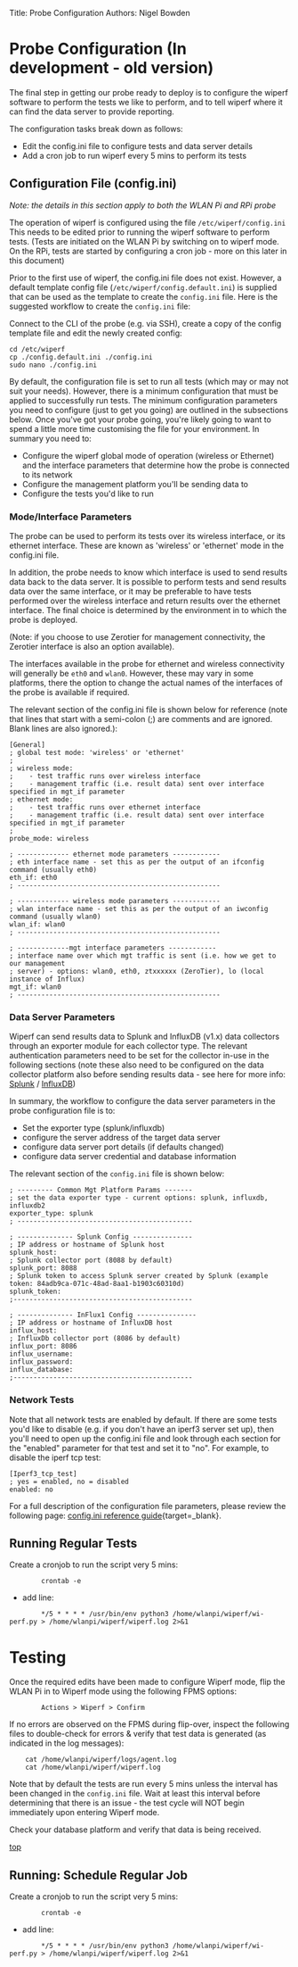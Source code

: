 Title: Probe Configuration
Authors: Nigel Bowden

# Probe Configuration  (In development - old version)
The final step in getting our probe ready to deploy is to configure the wiperf software to perform the tests we like to perform, and to tell wiperf where it can find the data server to provide reporting.

The configuration tasks break down as follows:

- Edit the config.ini file to configure tests and data server details
- Add a cron job to run wiperf every 5 mins to perform its tests


## Configuration File (config.ini)
*Note: the details in this section apply to both the WLAN Pi and RPi probe*

The operation of wiperf is configured using the file ```/etc/wiperf/config.ini``` This needs to be edited prior to running the wiperf software to perform tests. (Tests are initiated on the WLAN Pi by switching on to wiperf mode. On the RPi, tests are started by configuring a cron job - more on this later in this document)

Prior to the first use of wiperf, the config.ini file does not exist. However, a default template config file (```/etc/wiperf/config.default.ini```) is supplied that can be used as the template to create the `config.ini` file. Here is the suggested workflow to create the ```config.ini``` file:

Connect to the CLI of the probe (e.g. via SSH), create a copy of the config template file and edit the newly created config:

```
cd /etc/wiperf
cp ./config.default.ini ./config.ini
sudo nano ./config.ini
```

By default, the configuration file is set to run all tests (which may or may not suit your needs). However, there is a minimum configuration that must be applied to successfully run tests. The minimum configuration parameters you need to configure (just to get you going) are outlined in the subsections below. Once you've got your probe going, you're likely going to want to spend a little more time customising the file for your environment. In summary you need to:

* Configure the wiperf global mode of operation (wireless or Ethernet) and the interface parameters that determine how the probe is connected to its network
* Configure the management platform you'll be sending data to
* Configure the tests you'd like to run

### Mode/Interface Parameters
The probe can be used to perform its tests over its wireless interface, or its ethernet interface. These are known as 'wireless' or 'ethernet' mode in the config.ini file. 

In addition, the probe needs to know which interface is used to send results data back to the data server. It is possible to perform tests and send results data over the same interface, or it may be preferable to have tests performed over the wireless interface and return results over the ethernet interface. The final choice is determined by the environment in to which the probe is deployed.

(Note: if you choose to use Zerotier for management connectivity, the Zerotier interface is also an option available).

The interfaces available in the probe for ethernet and wireless connectivity will generally be ```eth0``` and ```wlan0```. However, these may vary in some platforms, there the option to change the actual names of the interfaces of the probe is available if required.

The relevant section of the config.ini file is shown below for reference (note that lines that start with a semi-colon (;) are comments and are ignored. Blank lines are also ignored.):

```
[General]
; global test mode: 'wireless' or 'ethernet'
; 
; wireless mode: 
;    - test traffic runs over wireless interface
;    - management traffic (i.e. result data) sent over interface specified in mgt_if parameter
; ethernet mode:
;    - test traffic runs over ethernet interface
;    - management traffic (i.e. result data) sent over interface specified in mgt_if parameter
;
probe_mode: wireless

; ------------- ethernet mode parameters ------------
; eth interface name - set this as per the output of an ifconfig command (usually eth0)
eth_if: eth0
; ---------------------------------------------------

; ------------- wireless mode parameters ------------
; wlan interface name - set this as per the output of an iwconfig command (usually wlan0)
wlan_if: wlan0
; ---------------------------------------------------

; -------------mgt interface parameters ------------
; interface name over which mgt traffic is sent (i.e. how we get to our management
; server) - options: wlan0, eth0, ztxxxxxx (ZeroTier), lo (local instance of Influx)
mgt_if: wlan0
; ---------------------------------------------------
```
### Data Server Parameters

Wiperf can send results data to Splunk and InfluxDB (v1.x) data collectors through an exporter module for each collector type. The relevant authentication parameters need to be set for the collector in-use in the following sections (note these also need to be configured on the data collector platform also before sending results data - see here for more info: [Splunk](splunk_configure.md) / [InfluxDB](influx_configure.md))

In summary, the workflow to configure the data server parameters in the probe configuration file is to:

- Set the exporter type (splunk/influxdb)
- configure the server address of the target data server
- configure data server port details (if defaults changed)
- configure data server credential and database information

The relevant section of the ```config.ini``` file is shown below:

```
; --------- Common Mgt Platform Params ------- 
; set the data exporter type - current options: splunk, influxdb, influxdb2
exporter_type: splunk
; --------------------------------------------

; -------------- Splunk Config ---------------
; IP address or hostname of Splunk host
splunk_host: 
; Splunk collector port (8088 by default)
splunk_port: 8088
; Splunk token to access Splunk server created by Splunk (example token: 84adb9ca-071c-48ad-8aa1-b1903c60310d)
splunk_token: 
;---------------------------------------------

; -------------- InFlux1 Config ---------------
; IP address or hostname of InfluxDB host
influx_host: 
; InfluxDb collector port (8086 by default)
influx_port: 8086
influx_username: 
influx_password: 
influx_database: 
;---------------------------------------------
```

### Network Tests

Note that all network tests are enabled by default. If there are some tests you'd like to disable (e.g. if you don't have an iperf3 server set up), then you'll need to open up the config.ini file and look through each section for the "enabled" parameter for that test and set it to "no". For example, to disable the iperf tcp test: 

```
[Iperf3_tcp_test]
; yes = enabled, no = disabled
enabled: no
```

For a full description of the configuration file parameters, please review the following page: [config.ini reference guide](config.ini.md){target=_blank}. 


## Running Regular Tests

Create a cronjob to run the script very 5 mins:

```
        crontab -e
```

- add line: 
```
        */5 * * * * /usr/bin/env python3 /home/wlanpi/wiperf/wi-perf.py > /home/wlanpi/wiperf/wiperf.log 2>&1
```

# Testing

Once the required edits have been made to configure Wiperf mode, flip the WLAN Pi in to Wiperf mode using the following FPMS options:

```
        Actions > Wiperf > Confirm
```

If no errors are observed on the FPMS during flip-over, inspect the following files to double-check for errors & verify that test data is generated (as indicated in the log messages):
```    
    cat /home/wlanpi/wiperf/logs/agent.log
    cat /home/wlanpi/wiperf/wiperf.log 
```
Note that by default the tests are run every 5 mins unless the interval has been changed in the `config.ini` file. Wait at least this interval before determining that there is an issue - the test cycle will NOT begin immediately upon entering Wiperf mode.

Check your database platform and verify that data is being received.

[top](#contents)


## Running: Schedule Regular Job

Create a cronjob to run the script very 5 mins:

```
        crontab -e
```

- add line: 
```
        */5 * * * * /usr/bin/env python3 /home/wlanpi/wiperf/wi-perf.py > /home/wlanpi/wiperf/wiperf.log 2>&1
```


